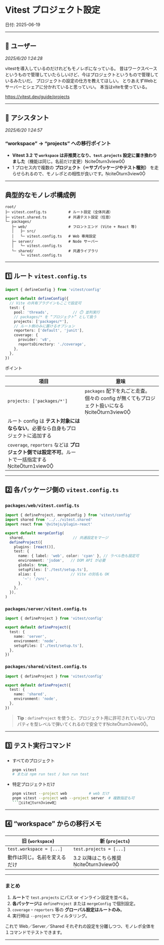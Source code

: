 # Vitest プロジェクト設定

日付: 2025-06-19

---

## 👤 ユーザー
*2025/6/20 1:24:28*

vitestを導入しているのだけれどもモノレポになっている。 
昔はワークスペースというもので管理していたらしいけど、今はプロジェクトというもので管理しているみたいだ。 プロジェクトの設定の仕方を教えてほしい。 
とりあえずWebとサーバーとシェアに分かれていると思っていい。
本当はviteを使っている。 

https://vitest.dev/guide/projects

---

## 🤖 アシスタント
*2025/6/20 1:24:57*

### “workspace” → “projects” への移行ポイント

- **Vitest 3.2 で `workspace` は非推奨となり、`test.projects` 設定に置き換わりました**（機能は同じ。名前だけ変更）citeturn3view0  
- 1 プロセス内で複数の **プロジェクト（＝サブパッケージやテスト種別）** を走らせられるので、モノレポとの相性が良いです。citeturn3view0  

---

## 典型的なモノレポ構成例  
```
root/
├─ vitest.config.ts          # ルート設定（全体共通）
├─ vitest.shared.ts          # 共通テスト設定（任意）
└─ packages/
   ├─ web/                   # フロントエンド (Vite + React 等)
   │   ├─ src/
   │   └─ vitest.config.ts   # Web 専用設定
   ├─ server/                # Node サーバー
   │   └─ vitest.config.ts
   └─ shared/                # 共通ライブラリ
       └─ vitest.config.ts
```

---

## 1️⃣ ルート `vitest.config.ts`

```ts
import { defineConfig } from 'vitest/config'

export default defineConfig({
  // Vite の共有プラグインもここで設定可
  test: {
    pool: 'threads',           // ⏱️ 並列実行
    // packages/* を “プロジェクト” として扱う
    projects: ['packages/*'],
    // ルート側のみに置けるオプション
    reporters: ['default', 'junit'],
    coverage: {
      provider: 'v8',
      reportsDirectory: './coverage',
    },
  },
})
```
ポイント  

| 項目 | 意味 |
|------|------|
| `projects: ['packages/*']` | `packages` 配下を丸ごと走査。個々の config が無くてもプロジェクト扱いになるciteturn3view0 |
| ルート config は **テスト対象にはならない**。必要なら自身もプロジェクトに追加する |
| `coverage`, `reporters` などは **プロジェクト側では設定不可**。ルートで一括指定するciteturn1view0 |

---

## 2️⃣ 各パッケージ側の `vitest.config.ts`

### `packages/web/vitest.config.ts`
```ts
import { defineProject, mergeConfig } from 'vitest/config'
import shared from '../../vitest.shared'
import react from '@vitejs/plugin-react'

export default mergeConfig(
  shared,                      // 共通設定をマージ
  defineProject({
    plugins: [react()],
    test: {
      name: { label: 'web', color: 'cyan' }, // ラベル色も設定可
      environment: 'jsdom',   // DOM API が必要
      globals: true,
      setupFiles: ['./test/setup.ts'],
      alias: {                // Vite の別名も OK
        '~': '/src',
      },
    },
  }),
)
```

### `packages/server/vitest.config.ts`
```ts
import { defineProject } from 'vitest/config'

export default defineProject({
  test: {
    name: 'server',
    environment: 'node',
    setupFiles: ['./test/setup.ts'],
  },
})
```

### `packages/shared/vitest.config.ts`
```ts
import { defineProject } from 'vitest/config'

export default defineProject({
  test: {
    name: 'shared',
    environment: 'node',
  },
})
```

> **Tip** : `defineProject` を使うと、プロジェクト用に許可されていないプロパティを型レベルで弾いてくれるので安全ですciteturn3view0。

---

## 3️⃣ テスト実行コマンド

- すべてのプロジェクト  
  ```bash
  pnpm vitest
  # または npm run test / bun run test
  ```
- 特定プロジェクトだけ  
  ```bash
  pnpm vitest --project web          # web だけ
  pnpm vitest --project web --project server  # 複数指定も可
  ```citeturn3view0

---

## 4️⃣ “workspace” からの移行メモ

| 旧 (`workspace`) | 新 (`projects`) |
|------------------|-----------------|
| `test.workspace = [...]` | `test.projects = [...]` |
| 動作は同じ。名前を変えるだけ | 3.2 以降はこちら推奨citeturn3view0 |

---

### まとめ
1. **ルート**で `test.projects` にパス or インライン設定を並べる。  
2. **各パッケージ**は `defineProject` または `mergeConfig` で個別設定。  
3. `coverage`・`reporters` 等の **グローバル設定はルートのみ**。  
4. 実行時は `--project` でフィルタリング。  

これで Web／Server／Shared それぞれの設定を分離しつつ、モノレポ全体を１コマンドでテストできます。

---

